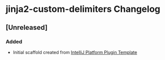 <!-- Keep a Changelog guide -> https://keepachangelog.com -->

# jinja2-custom-delimiters Changelog

## [Unreleased]
### Added
- Initial scaffold created from [IntelliJ Platform Plugin Template](https://github.com/JetBrains/intellij-platform-plugin-template)
